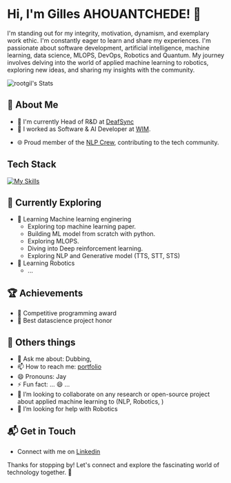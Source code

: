 # Hi, I'm Gilles AHOUANTCHEDE! 👋

I'm standing out for my integrity, motivation, dynamism, and exemplary work ethic. I'm constantly eager to learn and share my experiences. I'm passionate about software development, artificial intelligence, machine learning, data science, MLOPS, DevOps, Robotics and Quantum.
My journey involves delving into the world of applied machine learning to robotics, exploring new ideas, and sharing my insights with the community.

![rootgil's Stats](https://github-readme-stats.vercel.app/api?username=rootgil&theme=vue-dark&show_icons=true&hide_border=true&count_private=true)

## 🚀 About Me

- 🌱 I'm currently Head of R&D at [DeafSync](https://www.deafsync.com/)
- 🔭 I worked as Software & AI Developer at [WIM](https://https://workinmusic.fr/).
<!-- - 🌱 I'm Co-founder and CTO of [TensorUnit](https://tensorunit.com/).) -->
- 🌐 Proud member of the [NLP Crew](https://nlpcrew.github.io/), contributing to the tech community.


## Tech Stack
[![My Skills](https://skillicons.dev/icons?i=js,ts,pytorch,py,tensorflow,react,nestjs,nextjs,nodejs,figma,fastapi,cpp)](https://skillicons.dev)

## 🌱 Currently Exploring

- 🚀 Learning Machine learning enginering
  - Exploring top machine learning paper.
  - Building ML model from scratch with python.
  - Exploring MLOPS.
  - Diving into Deep reinforcement learning.
  - Exploring NLP and Generative model (TTS, STT, STS)
- 🚀 Learning Robotics
  - ...

## 🏆 Achievements

- 🌟 Competitive programming award
- 🌟 Best datascience project honor

## 🚀 Others things
- 💬 Ask me about: Dubbing, 
- 📫 How to reach me: [portfolio](https://gilles-ahouantchede.vercel.app/)
- 😄 Pronouns: Jay 
- ⚡ Fun fact: ... 😄 ...
- 👯 I’m looking to collaborate on any research or open-source project about applied machine learning to (NLP, Robotics, )
- 🤔 I’m looking for help with Robotics

## 📬 Get in Touch

- Connect with me on [Linkedin](https://www.linkedin.com/in/gilles-ahouantchede)

Thanks for stopping by! Let's connect and explore the fascinating world of technology together. 🚀

